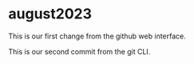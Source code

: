 # august2023
This is our first change from the github web interface.


This is our second commit from the git CLI.


